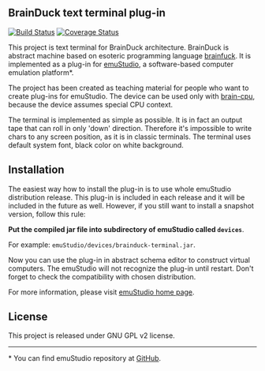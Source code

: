 BrainDuck text terminal plug-in
-------------------------------
[![Build Status](https://travis-ci.org/vbmacher/brainduck-terminal.png)](https://travis-ci.org/vbmacher/brainduck-terminal)
[![Coverage Status](https://coveralls.io/repos/vbmacher/brainduck-terminal/badge.png?branch=branch-0_13)](https://coveralls.io/r/vbmacher/brainduck-terminal?branch=branch-0_13)

This project is text terminal for BrainDuck architecture. BrainDuck is abstract
machine based on esoteric programming language [brainfuck](http://en.wikipedia.org/wiki/Brainfuck).
It is implemented as a plug-in for [emuStudio](http://emustudio.sf.net), a software-based
computer emulation platform\*.

The project has been created as teaching material for people who want to create plug-ins for emuStudio.
The device can be used only with [brain-cpu](https://github.com/vbmacher/brainduck-cpu), because the
device assumes special CPU context.

The terminal is implemented as simple as possible. It is in fact an output tape that can roll in only 'down'
direction. Therefore it's impossible to write chars to any screen position, as it is in classic terminals.
The terminal uses default system font, black color on white background.

Installation
------------

The easiest way how to install the plug-in is to use whole emuStudio distribution release. This plug-in is
included in each release and it will be included in the future as well. However, if you still want to install
a snapshot version, follow this rule: 

**Put the compiled jar file into subdirectory of emuStudio called `devices`**.

For example: `emuStudio/devices/brainduck-terminal.jar`.

Now you can use the plug-in in abstract schema editor to construct virtual computers. The emuStudio
will not recognize the plug-in until restart. Don't forget to check the compatibility with chosen
distribution.

For more information, please visit [emuStudio home page](http://emustudio.sourceforge.net/downloads.html).

License
-------

This project is released under GNU GPL v2 license.

* * *

\* You can find emuStudio repository at [GitHub](http://github.com/vbmacher/emuStudio).

